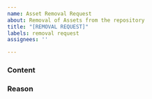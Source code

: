 ```yaml
---
name: Asset Removal Request
about: Removal of Assets from the repository
title: "[REMOVAL REQUEST]"
labels: removal request
assignees: ''

---
```


### Content
<!--  Leave a link to the content that needs to be removed. -->


### Reason
<!-- If possible, provide a reason. This is required if the asset being removed is not owned by you.. -->
